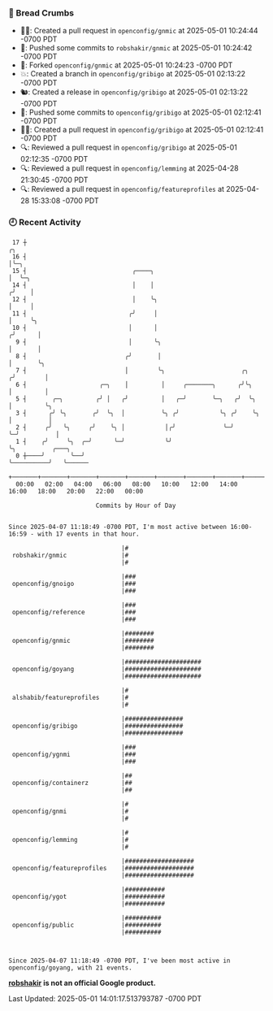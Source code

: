 ### 🍞 Bread Crumbs

 * ✍🏼: Created a pull request in `openconfig/gnmic` at 2025-05-01 10:24:44 -0700 PDT
 * 🚢: Pushed some commits to `robshakir/gnmic` at 2025-05-01 10:24:42 -0700 PDT
 * 🍴: Forked `openconfig/gnmic` at 2025-05-01 10:24:23 -0700 PDT
 * 💥: Created a branch in `openconfig/gribigo` at 2025-05-01 02:13:22 -0700 PDT
 * 🐿: Created a release in `openconfig/gribigo` at 2025-05-01 02:13:22 -0700 PDT
 * 🚢: Pushed some commits to `openconfig/gribigo` at 2025-05-01 02:12:41 -0700 PDT
 * ✍🏼: Created a pull request in `openconfig/gribigo` at 2025-05-01 02:12:41 -0700 PDT
 * 🔍: Reviewed a pull request in  `openconfig/gribigo` at 2025-05-01 02:12:35 -0700 PDT
 * 🔍: Reviewed a pull request in  `openconfig/lemming` at 2025-04-28 21:30:45 -0700 PDT
 * 🔍: Reviewed a pull request in  `openconfig/featureprofiles` at 2025-04-28 15:33:08 -0700 PDT

### 🕘 Recent Activity
```
 17 ┼                                                                    ╭╮
 16 ┤                                                                    │╰─╮
 15 ┤                             ╭────╮                                 │  ╰─╮
 14 ┤                             │    │                                ╭╯    │
 12 ┤                             │    ╰╮                               │     │
 11 ┤                            ╭╯     │                               │     ╰╮
 10 ┤                            │      │                              ╭╯      │
  9 ┤                            │      ╰╮                             │       │
  8 ┤                           ╭╯       │                             │       ╰╮
  7 ┤                           │        ╰╮                     ╭╮    ╭╯        │
  6 ┤                    ╭─╮    │         │     ╭───────╮      ╭╯╰╮   │         │
  5 ┤       ╭─╮         ╭╯ │   ╭╯         │   ╭─╯       ╰─╮   ╭╯  ╰╮  │         ╰╮
  3 ┤      ╭╯ ╰╮       ╭╯  ╰╮  │          ╰╮ ╭╯           ╰╮ ╭╯    ╰╮ │          │
  2 ┤     ╭╯   ╰╮     ╭╯    ╰╮ │           │╭╯             ╰─╯      ╰─╯          │
  1 ┤    ╭╯     ╰╮  ╭─╯      ╰─╯           ╰╯                                    ╰╮          ╭───╮
  0 ┼────╯       ╰──╯                                                             ╰──────────╯   ╰──────
    +───────+───────+───────+───────+───────+───────+───────+───────+───────+───────+───────+───────+────
  00:00   02:00   04:00   06:00   08:00   10:00   12:00   14:00   16:00   18:00   20:00   22:00   00:00   

						Commits by Hour of Day


Since 2025-04-07 11:18:49 -0700 PDT, I'm most active between 16:00-16:59 - with 17 events in that hour.

```



```
                               |#
 robshakir/gnmic               |#
                               |#

                               |###
 openconfig/gnoigo             |###
                               |###

                               |###
 openconfig/reference          |###
                               |###

                               |########
 openconfig/gnmic              |########
                               |########

                               |#####################
 openconfig/goyang             |#####################
                               |#####################

                               |#
 alshabib/featureprofiles      |#
                               |#

                               |################
 openconfig/gribigo            |################
                               |################

                               |###
 openconfig/ygnmi              |###
                               |###

                               |##
 openconfig/containerz         |##
                               |##

                               |#
 openconfig/gnmi               |#
                               |#

                               |#
 openconfig/lemming            |#
                               |#

                               |###################
 openconfig/featureprofiles    |###################
                               |###################

                               |###########
 openconfig/ygot               |###########
                               |###########

                               |##########
 openconfig/public             |##########
                               |##########



Since 2025-04-07 11:18:49 -0700 PDT, I've been most active in openconfig/goyang, with 21 events.

```
**[robshakir](mailto:robjs@google.com) is not an official Google product.**  


Last Updated: 2025-05-01 14:01:17.513793787 -0700 PDT
